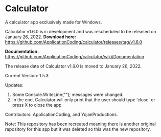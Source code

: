 # Calculator
A calculator app exclusively made for Windows.

Calculator v1.6.0 is in development and was rescheduled to be released on January 26, 2022.
**Download here:** https://github.com/ApplicationCoding/calculator/releases/tag/v1.6.0

**Documentation:** https://github.com/ApplicationCoding/calculator/wiki/Documentation

The release date of Calculator v1.6.0 is moved to January 26, 2022.

Current Version: 1.5.3

Updates:
1. Some Console.WriteLine(""); messages were changed.
2. In the end, Calculator will only print that the user should type 'close' or press X to close the app.

Contributors: ApplicationCoding, and YojanProductions.

Note: This repository has been recreated meaning there is another original repository for this app but it was deleted so this was the new repository.
